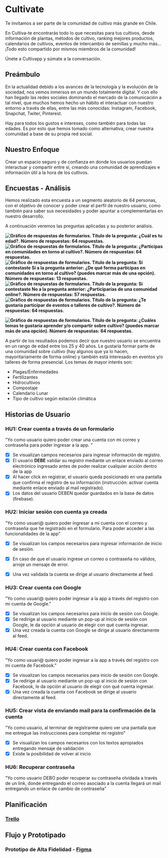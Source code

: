 
# Cultivate 
  

Te invitamos a ser parte de la comunidad de cultivo más grande en Chile.

En Cultiva-te encontrarás todo lo que necesitas para tus cultivos, desde información de plantas, métodos de cultivo, ranking mejores productos, calendarios de cultivos, eventos de intercambio de semillas y mucho más... ¡Todo esto compartido por mismos miembros de la comunidad!

Únete a Cultivapp y súmate a la conversación.

  

## Preámbulo

En la actualidad debido a los avances de la tecnología y la evolución de la sociedad, nos vemos inmersos en un mundo totalmente digital. Y con ello han llegado las redes sociales dominando el mercado de la comunicación a tal nivel, que muchos hemos hecho un hábito el interactuar con nuestro entorno a través de ellas, entre las más conocidas: Instagram, Facebook, Snapchat, Twiter, Pinterest.

Hay para todos los gustos e intereses, como también para todas las edades. Es por esto que hemos tomado como alternativa, crear nuestra comunidad a base de su propia red social.

  
## Nuestro Enfoque

Crear un espacio seguro y de confianza en donde los usuarios puedan interactuar y compartir entre sí, creando una comunidad de aprendizajes e información útil a la hora de los cultivos.



## Encuestas - Análisis

Hemos realizado esta encuesta a un segmento aleatorio de 64 personas, con el objetivo de conocer y poder crear el perfil de nuestro usuario, como también para saber sus necesidades y poder apuntar a complementarlas en nuestro desarrollo.

A continuación veremos las preguntas aplicadas y su posterior análisis.

**![Gráfico de respuestas de formularios. Título de la pregunta: ¿Cuál es tu edad?. Número de respuestas: 64 respuestas.](https://lh4.googleusercontent.com/tVJ4xq5Cx9MQxu-4KY4KdKIGi6mywJ0LHbEtOR4xve1YQORL-bD8A4ZEzVieAZgpzyMQ51J623RvJxD8k00LsVAG_PyxXawObMIXbvteE_O2sq0jq2QWk3zUzmJQddYb4TFUG7DQ)**
**![Gráfico de respuestas de formularios. Título de la pregunta: ¿Participas en comunidades en torno al cultivo?. Número de respuestas: 64 respuestas.](https://lh6.googleusercontent.com/nyZMK28NkW2V0KTmPGPGCPmdWa8JFZwxAYXRT7q8V_WYo2w6MNBDPoVK9xir4bpe7ZL2a_iHAlxCrbepzt9vLWcBNNZQYQXfgoysbdsgXsrh-h0JzNzQAqFxBySX_GsomoIBXLEQ)**
**![Gráfico de respuestas de formularios. Título de la pregunta: Si contestaste Sí a la pregunta anterior: ¿De qué forma participas en comunidades en torno al cultivo? (puedes marcar más de una opción). Número de respuestas: 13 respuestas.](https://lh5.googleusercontent.com/BkMIVQ1gP6y61D5DimOzLdRdrZPTmUfXdfwOclRLpFC6X1I-ZjMbdWqDeLNPzsIf2B3J845_qIAIDA68jfoymSbomSiXj6fdqCA7qZqdf4ztIXov0VN3Tw79PkoOJKRJRHmXW4Z1)**
**![Gráfico de respuestas de formularios. Título de la pregunta: Si contestaste No a la pregunta anterior: ¿Participarías de una comunidad online?. Número de respuestas: 57 respuestas.](https://lh6.googleusercontent.com/Sa-8QMj5RxIQuLgmg9g0ZaqNmQV-DOT1KhTgdfagdI2eiOWrOilr3XJqxwGXiU_D2ldTLGRIorEcdZSN-wzVhHAr5iD-sOSLv9UmJgE3PrKRjuKNPuspHQZOurKdhAdtwcARGFLi)**
**![Gráfico de respuestas de formularios. Título de la pregunta: ¿Te gustaría participar de eventos o talleres de cultivo?. Número de respuestas: 64 respuestas.](https://lh4.googleusercontent.com/bz0HDO1SmJNMA68JQ-HOWj1EizmOWNOwHlaXp4JE9I069_rKxLlTh8J_2ERPPLTRm0yw1XSbh19yQfeuBe2wSxY4QdgdNVTt1hA-9iquvNADrIV5KyQR8LWO8fttLThw0WHBFoeo)**

**![Gráfico de respuestas de formularios. Título de la pregunta: ¿Cuáles temas te gustaría aprender y/o compartir sobre cultivo? (puedes marcar más de una opción). Número de respuestas: 64 respuestas.](https://lh6.googleusercontent.com/3-xAle13Y-4yWq7IoO-usu8GlFwZ8hhk76wM4YRHyTMVANNuFE4fNWHq63LP1A3XFmrU4zutjlCLVSsRn79yqXjO2RMvgSvQOuo5gFQfCngWyIxsCetfsV0Id9vSgAprVCKA4vxt)**

A partir de los resultados podemos decir que nuestro usuario se encuentra en un rango de edad entre los 25 y 40 años. Le gustaría formar parte de una comunidad sobre cultivo (hay algunos que ya lo hacen, mayoritariamente de forma online) y también está interesado en eventos y/o talleres de forma presencial. 
Los temas de mayor interés son: 
- Plagas/Enfermedades
- Fertilizantes
- Hidrocultivos
- Compostaje
- Calendario Lunar
- Tipo de cultivo según estación climática


## Historias de Usuario

###  HU1: Crear cuenta a través de un formulario
"Yo como usuario quiero poder crear una cuenta con mi correo y contraseña para poder ingresar a la app. "
- [x] Se visualizan campos necesarios para ingresar información de registro.
- [x] El usuario **DEBE** validar su registro mediante un enlace enviado al correo electrónico ingresado antes de poder realizar cualquier acción dentro de la app
- [x] Al hacer click en registrar, el usuario queda posicionado en una pantalla que confirma el registro de su información (instrucción: activar cuenta mediante enlace enviado al mail registrado).
- [x] Los datos del usuario DEBEN quedar guardados en la base de datos (firebase).

### HU2:  Iniciar sesión con cuenta ya creada
"Yo como usuari@ quiero poder ingresar a mi cuenta con el correo y contraseña que he registrado en el formulario. Para poder acceder a las funcionalidades de la app"
- [x] Se visualizan los campos necesarios para ingresar información de inicio de sesión.
- [x] En caso de que el usuario ingrese un correo o contraseña no válidos, arroje un mensaje de error.
- [x] Una vez validada la cuenta se dirige al usuario directamente al feed.


### HU3: Crear cuenta con Google
"Yo como usuari@ quiero poder ingresar a la app a través del registro con mi cuenta de Google."
- [x] Se visualizan los campos necesarios para inicio de sesión con Google.
- [x] Se redirige al usuario mediante un pop-up al inicio de sesión con Google, le da opción al usuario de elegir con qué cuenta ingresar.
- [x] Una vez creada la cuenta con Google se dirige al usuario directamente al feed.

### HU4: Crear cuenta con Facebook
"Yo como usuari@ quiero poder ingresar a la app a través del registro con mi cuenta de Facebook."
- [x] Se visualizan los campos necesarios para inicio de sesión con Google.
- [x] Se redirige al usuario mediante un pop-up al inicio de sesión con Facebook, le da opción al usuario de elegir con qué cuenta ingresar.
- [x] Una vez creada la cuenta con Facebook se dirige al usuario directamente al feed.

### HU5: Crear vista de enviando mail para la confirmación de la cuenta
"Yo como usuario, al terminar de registrarme quiero ver una pantalla que me entregue las instrucciones para completar mi registro"

- [x] Se visualizan los campos necesarios con los textos apropiados entregando mensaje de validación
- [x] Existe la posibilidad de volver al inicio

### HU6: Recuperar contraseña
"Yo como usuario DEBO poder recuperar su contraseña olvidada a través de un link, donde entregando el correo asociado a la cuenta llegará un mail entregando un enlace de cambio de contraseña"




## Planificación
  ### [Trello](https://trello.com/b/D3LahHkl)


## Flujo y Prototipado
 

### Prototipo de Alta Fidelidad  - [Figma](https://www.figma.com/file/k8aztkaX4VTKcyCzNLAXOQ/SCL011-Social-Network-Cultivate-Design?node-id=0:1)
